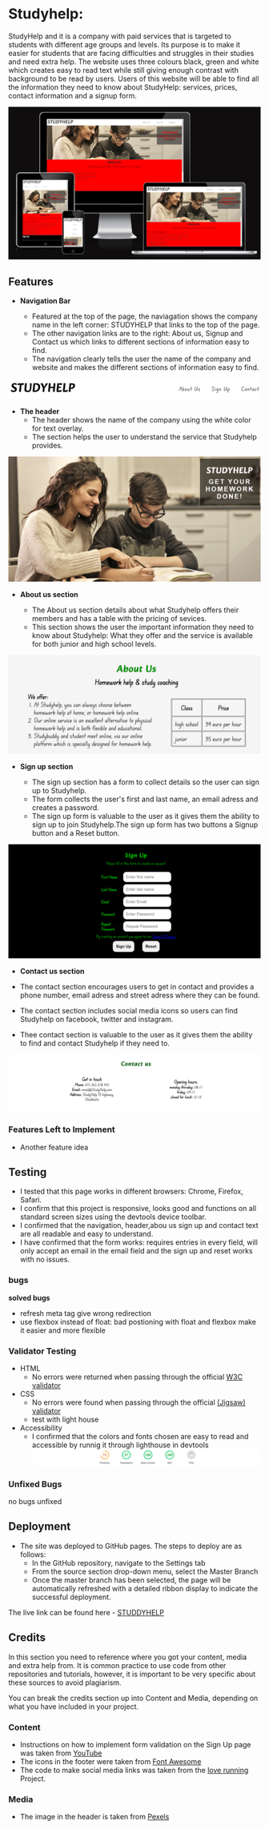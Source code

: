 # Studyhelp:

StudyHelp and it is a company with paid services that is targeted to students with different age groups and levels. Its purpose is to make it easier for students that are facing difficulties and struggles in their studies and need extra help. 
The website uses three colours black, green and white which creates easy to read text while still giving enough contrast with background to be read by users. Users of this website will be able to find all the information they need to know about StudyHelp: services, prices, contact information and a signup form. 


![Responsice Mockup](/assets/images/responsive.png)

## Features 

- __Navigation Bar__

  - Featured at the top of the page, the naviagation shows the company name in the left corner: STUDYHELP that links to the top of the page.
  - The other navigation links are to the right: About us, Signup and Contact us which links to different sections of information easy to find.
  - The navigation clearly tells the user the name of the company and website and makes the different sections of information easy to find.

![Nav Bar](assets/images/navigation.png)

- __The header__
  - The header shows the name of the company using the white color for text overlay.
  - The section helps the user to understand the service that Studyhelp provides.

![Landing Page](assets/images/header.png)

- __About us section__

  - The About us section details about what Studyhelp offers their members and has a table with the pricing of sevices.
  - This section shows the user the important information they need to know about Studyhelp: What they offer and the service is available for both junior and high school levels.

![Club Ethos](assets/images/About-us.png)

- __Sign up section__

  - The sign up section has a form to collect details so the user can sign up to Studyhelp.  
  - The form collects the user's first and last name, an email adress and creates a password.
  - The sign up form is valuable to the user as it gives them the ability to sign up to join Studyhelp.The sign up form has two buttons a Signup button and a Reset button.

![Meetup Times](assets/images/sign-up.png)

- __Contact us section__ 

- The contact section encourages users to get in contact and provides a phone number, email adress and street adress where they can be found. 
- The contact section includes social media icons so users can find Studyhelp on facebook, twitter and instagram.
- Thee contact section is valuable to the user as it gives them the ability to find and contact Studyhelp if they need to.

![contact us](assets/images/contact-us.png)


### Features Left to Implement

- Another feature idea

## Testing 
- I tested that this page works in different browsers: Chrome, Firefox, Safari.
- I confirm that this project is responsive, looks good and functions on all standard screen sizes using the devtools device toolbar.
- I confirmed that the navigation, header,abou us sign up and contact text are all readable and easy to understand.
- I have confirmed that the form works: requires entries in every field, will only accept an email in the email field and the sign up and reset works with no issues.


### bugs

**solved bugs**
- refresh meta tag give wrong redirection
- use flexbox instead of float: bad postioning with float and flexbox make it easier and more flexible


### Validator Testing 

- HTML
  - No errors were returned when passing through the official [W3C validator](https://validator.w3.org/nu/?doc=https%3A%2F%2Fprogrammer-1991.github.io%2FPP1-StudyHelp%2Findex.html)
- CSS
  - No errors were found when passing through the official [(Jigsaw) validator](https://jigsaw.w3.org/css-validator/validator?uri=https%3A%2F%2Fprogrammer-1991.github.io%2FPP1-StudyHelp%2Findex.html&profile=css3svg&usermedium=all&warning=1&vextwarning=&lang=sv)
  - test with light house
- Accessibility
  - I confirmed that the colors and fonts chosen are easy to read and accessible by runnig it through lighthouse in devtools
  ![light house validator](assets/images/light-house.png)

### Unfixed Bugs

no bugs unfixed 

## Deployment

- The site was deployed to GitHub pages. The steps to deploy are as follows: 
  - In the GitHub repository, navigate to the Settings tab 
  - From the source section drop-down menu, select the Master Branch
  - Once the master branch has been selected, the page will be automatically refreshed with a detailed ribbon display to indicate the successful deployment. 

The live link can be found here - [STUDDYHELP](https://programmer-1991.github.io/PP1-StudyHelp/) 


## Credits 

In this section you need to reference where you got your content, media and extra help from. It is common practice to use code from other repositories and tutorials, however, it is important to be very specific about these sources to avoid plagiarism. 

You can break the credits section up into Content and Media, depending on what you have included in your project. 

### Content 

- Instructions on how to implement form validation on the Sign Up page was taken from [YouTube](https://www.youtube.com/)
- The icons in the footer were taken from [Font Awesome](https://fontawesome.com/)
- The code to make social media links was taken from the [love running](https://github.com/Code-Institute-Org/love-running-2.0) Project.

### Media

- The image in the header is taken from [Pexels](https://www.pexels.com/)